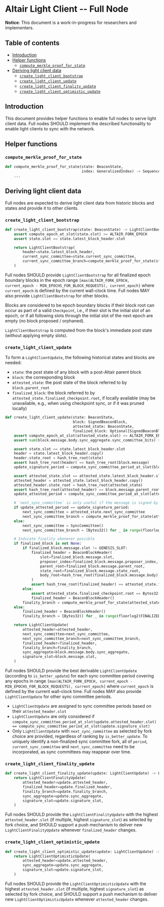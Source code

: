 # Altair Light Client -- Full Node

**Notice**: This document is a work-in-progress for researchers and implementers.

## Table of contents

<!-- TOC -->
<!-- START doctoc generated TOC please keep comment here to allow auto update -->
<!-- DON'T EDIT THIS SECTION, INSTEAD RE-RUN doctoc TO UPDATE -->

- [Introduction](#introduction)
- [Helper functions](#helper-functions)
  - [`compute_merkle_proof_for_state`](#compute_merkle_proof_for_state)
- [Deriving light client data](#deriving-light-client-data)
  - [`create_light_client_bootstrap`](#create_light_client_bootstrap)
  - [`create_light_client_update`](#create_light_client_update)
  - [`create_light_client_finality_update`](#create_light_client_finality_update)
  - [`create_light_client_optimistic_update`](#create_light_client_optimistic_update)

<!-- END doctoc generated TOC please keep comment here to allow auto update -->
<!-- /TOC -->

## Introduction

This document provides helper functions to enable full nodes to serve light client data. Full nodes SHOULD implement the described functionality to enable light clients to sync with the network.

## Helper functions

### `compute_merkle_proof_for_state`

```python
def compute_merkle_proof_for_state(state: BeaconState,
                                   index: GeneralizedIndex) -> Sequence[Bytes32]:
    ...
```

## Deriving light client data

Full nodes are expected to derive light client data from historic blocks and states and provide it to other clients.

### `create_light_client_bootstrap`

```python
def create_light_client_bootstrap(state: BeaconState) -> LightClientBootstrap:
    assert compute_epoch_at_slot(state.slot) >= ALTAIR_FORK_EPOCH
    assert state.slot == state.latest_block_header.slot

    return LightClientBootstrap(
        header=state.latest_block_header,
        current_sync_committee=state.current_sync_committee,
        current_sync_committee_branch=compute_merkle_proof_for_state(state, CURRENT_SYNC_COMMITTEE_INDEX)
    )
```

Full nodes SHOULD provide `LightClientBootstrap` for all finalized epoch boundary blocks in the epoch range `[max(ALTAIR_FORK_EPOCH, current_epoch - MIN_EPOCHS_FOR_BLOCK_REQUESTS), current_epoch]` where `current_epoch` is defined by the current wall-clock time. Full nodes MAY also provide `LightClientBootstrap` for other blocks.

Blocks are considered to be epoch boundary blocks if their block root can occur as part of a valid `Checkpoint`, i.e., if their slot is the initial slot of an epoch, or if all following slots through the initial slot of the next epoch are empty (no block proposed / orphaned).

`LightClientBootstrap` is computed from the block's immediate post state (without applying empty slots).

### `create_light_client_update`

To form a `LightClientUpdate`, the following historical states and blocks are needed:
- `state`: the post state of any block with a post-Altair parent block
- `block`: the corresponding block
- `attested_state`: the post state of the block referred to by `block.parent_root`
- `finalized_block`: the block referred to by `attested_state.finalized_checkpoint.root`, if locally available (may be unavailable, e.g., when using checkpoint sync, or if it was pruned locally)

```python
def create_light_client_update(state: BeaconState,
                               block: SignedBeaconBlock,
                               attested_state: BeaconState,
                               finalized_block: Optional[SignedBeaconBlock]) -> LightClientUpdate:
    assert compute_epoch_at_slot(attested_state.slot) >= ALTAIR_FORK_EPOCH
    assert sum(block.message.body.sync_aggregate.sync_committee_bits) >= MIN_SYNC_COMMITTEE_PARTICIPANTS

    assert state.slot == state.latest_block_header.slot
    header = state.latest_block_header.copy()
    header.state_root = hash_tree_root(state)
    assert hash_tree_root(header) == hash_tree_root(block.message)
    update_signature_period = compute_sync_committee_period_at_slot(block.message.slot)

    assert attested_state.slot == attested_state.latest_block_header.slot
    attested_header = attested_state.latest_block_header.copy()
    attested_header.state_root = hash_tree_root(attested_state)
    assert hash_tree_root(attested_header) == block.message.parent_root
    update_attested_period = compute_sync_committee_period_at_slot(attested_header.slot)

    # `next_sync_committee` is only useful if the message is signed by the current sync committee
    if update_attested_period == update_signature_period:
        next_sync_committee = attested_state.next_sync_committee
        next_sync_committee_branch = compute_merkle_proof_for_state(attested_state, NEXT_SYNC_COMMITTEE_INDEX)
    else:
        next_sync_committee = SyncCommittee()
        next_sync_committee_branch = [Bytes32() for _ in range(floorlog2(NEXT_SYNC_COMMITTEE_INDEX))]

    # Indicate finality whenever possible
    if finalized_block is not None:
        if finalized_block.message.slot != GENESIS_SLOT:
            finalized_header = BeaconBlockHeader(
                slot=finalized_block.message.slot,
                proposer_index=finalized_block.message.proposer_index,
                parent_root=finalized_block.message.parent_root,
                state_root=finalized_block.message.state_root,
                body_root=hash_tree_root(finalized_block.message.body),
            )
            assert hash_tree_root(finalized_header) == attested_state.finalized_checkpoint.root
        else:
            assert attested_state.finalized_checkpoint.root == Bytes32()
            finalized_header = BeaconBlockHeader()
        finality_branch = compute_merkle_proof_for_state(attested_state, FINALIZED_ROOT_INDEX)
    else:
        finalized_header = BeaconBlockHeader()
        finality_branch = [Bytes32() for _ in range(floorlog2(FINALIZED_ROOT_INDEX))]

    return LightClientUpdate(
        attested_header=attested_header,
        next_sync_committee=next_sync_committee,
        next_sync_committee_branch=next_sync_committee_branch,
        finalized_header=finalized_header,
        finality_branch=finality_branch,
        sync_aggregate=block.message.body.sync_aggregate,
        signature_slot=block.message.slot,
    )
```

Full nodes SHOULD provide the best derivable `LightClientUpdate` (according to `is_better_update`) for each sync committee period covering any epochs in range `[max(ALTAIR_FORK_EPOCH, current_epoch - MIN_EPOCHS_FOR_BLOCK_REQUESTS), current_epoch]` where `current_epoch` is defined by the current wall-clock time. Full nodes MAY also provide `LightClientUpdate` for other sync committee periods.

- `LightClientUpdate` are assigned to sync committee periods based on their `attested_header.slot`
- `LightClientUpdate` are only considered if `compute_sync_committee_period_at_slot(update.attested_header.slot) == compute_sync_committee_period_at_slot(update.signature_slot)`
- Only `LightClientUpdate` with `next_sync_committee` as selected by fork choice are provided, regardless of ranking by `is_better_update`. To uniquely identify a non-finalized sync committee fork, all of `period`, `current_sync_committee` and `next_sync_committee` need to be incorporated, as sync committees may reappear over time.

### `create_light_client_finality_update`

```python
def create_light_client_finality_update(update: LightClientUpdate) -> LightClientFinalityUpdate:
    return LightClientFinalityUpdate(
        attested_header=update.attested_header,
        finalized_header=update.finalized_header,
        finality_branch=update.finality_branch,
        sync_aggregate=update.sync_aggregate,
        signature_slot=update.signature_slot,
    )
```

Full nodes SHOULD provide the `LightClientFinalityUpdate` with the highest `attested_header.slot` (if multiple, highest `signature_slot`) as selected by fork choice, and SHOULD support a push mechanism to deliver new `LightClientFinalityUpdate` whenever `finalized_header` changes.

### `create_light_client_optimistic_update`

```python
def create_light_client_optimistic_update(update: LightClientUpdate) -> LightClientOptimisticUpdate:
    return LightClientOptimisticUpdate(
        attested_header=update.attested_header,
        sync_aggregate=update.sync_aggregate,
        signature_slot=update.signature_slot,
    )
```

Full nodes SHOULD provide the `LightClientOptimisticUpdate` with the highest `attested_header.slot` (if multiple, highest `signature_slot`) as selected by fork choice, and SHOULD support a push mechanism to deliver new `LightClientOptimisticUpdate` whenever `attested_header` changes.
